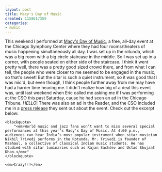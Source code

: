 ```yaml
---
layout: post
title: Macy's Day of Music
created: 1158617359
categories:
- music
---
```

This weekend I performed at [Macy's Day of Music](http://www.cso.org/res/pdf/dayofmusic_0607.pdf), a free, all-day event at the Chicago Symphony Center where they had four rooms/theaters of music happening simultaneously all day. I was set up in the rotunda, which was a big room with a big circle staircase in the middle. So I was set up in a corner, with people seated on either side of the staircase. I think it went pretty well, there was a pretty good sized crowd there, and from what I can tell, the people who were closer to me seemed to be engaged in the music, so that's sweet! But the sitar is such a quiet instrument, so it was good that I was mic'd, but even though, I think people further away from me may have had a harder time hearing me. I didn't realize how big of a deal this event was, until last weekend when Eric called me asking me if I was performing at the CSO this past Saturday, cause he had seen an ad in the Chicago Tribune. <em>HELLO</em>! There was also an ad in the Reader, and the CSO included me in a [press release](http://www.cso.org/main.taf?p=7,1,2,4,14) they sent out about the event. Check out the excerpt below:

	<blockquote>
		"<em>World music and jazz fans won’t want to miss several special performances at this year’s Macy’s Day of Music. At 4:00 p.m., audiences can hear India’s most popular instrument when sitar musician Nikhil Trivedi performs in the Rotunda. Mr. Trivedi is founder of Maahaul, a collective of classical Indian music students. He has studied with sitar luminaries such as Rajan Sachdev and Ustad Shujaat Khan.</em>"
	</blockquote>

	<em>Crazy!!!</em>

